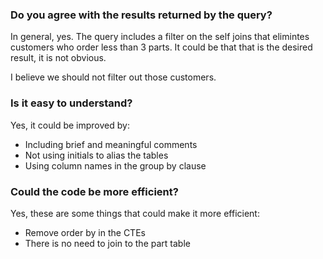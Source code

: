 ### Do you agree with the results returned by the query?
In general, yes. The query includes a filter on the self joins that elimintes customers who order less than 3 parts. It could be that that is the desired result, it is not obvious. 

I believe we should not filter out those customers.

### Is it easy to understand?
Yes, it could be improved by:
* Including brief and meaningful comments
* Not using initials to alias the tables
* Using column names in the group by clause

### Could the code be more efficient?
Yes, these are some things that could make it more efficient:  

* Remove order by in the CTEs
* There is no need to join to the part table